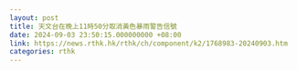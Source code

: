 ```yaml
---
layout: post
title: 天文台在晚上11時50分取消黃色暴雨警告信號
date: 2024-09-03 23:50:15.000000000 +08:00
link: https://news.rthk.hk/rthk/ch/component/k2/1768983-20240903.htm
categories: rthk
---
```



